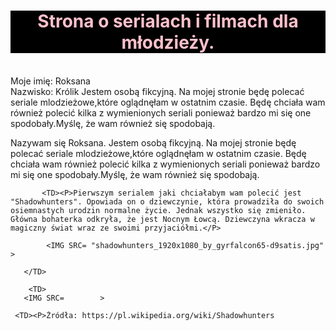 <HTML>
<HEAD>
   <meta charset = "UTF-8">
   <meta name = "description" content = "Strona zawiera informacje na temat seriali, które ostatnio oglądałam.>

<TITLE> Strona o serialach i filmach mlodzieżowych. </TITLE>
</HEAD>

<BODY style="font-size: 60px;">
<H1 style="text-align: center; color: pink; background-color: black; ">Strona o serialach i filmach dla młodzieży.</H1><BR>
Moje imię: Roksana<BR>
Nazwisko: Królik
    Jestem osobą fikcyjną.
   Na mojej stronie będę polecać seriale mlodzieżowe,które oglądnęłam w ostatnim czasie. Będę chciała wam również polecić kilka z      wymienionych seriali ponieważ bardzo mi się one spodobały.Myślę, że wam również się spodobają.
   
   
   <BR>

      
 <TD><P>Nazywam się Roksana.
   Jestem osobą fikcyjną.
   Na mojej stronie będę polecać seriale mlodzieżowe,które oglądnęłam w ostatnim czasie. Będę chciała wam również polecić kilka z      wymienionych seriali ponieważ bardzo mi się one spodobały.Myślę, że wam również się spodobają.</P>

          
</TD>
</TR>

<TR style="font-size: 23px;">

           <TD><P>Pierwszym serialem jaki chciałabym wam polecić jest "Shadowhunters". Opowiada on o dziewczynie, która prowadziła do swoich osiemnastych urodzin normalne życie. Jednak wszystko się zmieniło. Główna bohaterka odkryła, że jest Nocnym Łowcą. Dziewczyna wkracza w magiczny świat wraz ze swoimi przyjaciółmi.</P>
           
            <IMG SRC= "shadowhunters_1920x1080_by_gyrfalcon65-d9satis.jpg"       >

       </TD>
        
        <TD>
       <IMG SRC=        >
</TD>

     <TD><P>Żródła: https://pl.wikipedia.org/wiki/Shadowhunters
</TR>
 



</TABLE>

</BODY>
</HTML>
